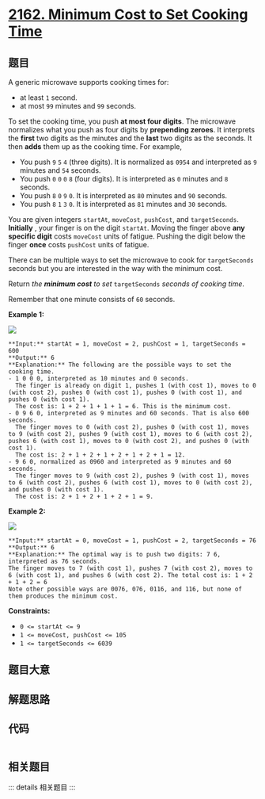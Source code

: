 # [2162. Minimum Cost to Set Cooking Time](https://leetcode.com/problems/minimum-cost-to-set-cooking-time)

## 题目

A generic microwave supports cooking times for:

  * at least `1` second.
  * at most `99` minutes and `99` seconds.

To set the cooking time, you push **at most four digits**. The microwave
normalizes what you push as four digits by **prepending zeroes**. It
interprets the **first** two digits as the minutes and the **last** two digits
as the seconds. It then **adds** them up as the cooking time. For example,

  * You push `9` `5` `4` (three digits). It is normalized as `0954` and interpreted as `9` minutes and `54` seconds.
  * You push `0` `0` `0` `8` (four digits). It is interpreted as `0` minutes and `8` seconds.
  * You push `8` `0` `9` `0`. It is interpreted as `80` minutes and `90` seconds.
  * You push `8` `1` `3` `0`. It is interpreted as `81` minutes and `30` seconds.

You are given integers `startAt`, `moveCost`, `pushCost`, and `targetSeconds`.
**Initially** , your finger is on the digit `startAt`. Moving the finger above
**any specific digit** costs `moveCost` units of fatigue. Pushing the digit
below the finger **once** costs `pushCost` units of fatigue.

There can be multiple ways to set the microwave to cook for `targetSeconds`
seconds but you are interested in the way with the minimum cost.

Return _the **minimum cost** to set_ `targetSeconds` _seconds of cooking
time_.

Remember that one minute consists of `60` seconds.



**Example 1:**

![](https://assets.leetcode.com/uploads/2021/12/30/1.png)

    
    
    **Input:** startAt = 1, moveCost = 2, pushCost = 1, targetSeconds = 600
    **Output:** 6
    **Explanation:** The following are the possible ways to set the cooking time.
    - 1 0 0 0, interpreted as 10 minutes and 0 seconds.
      The finger is already on digit 1, pushes 1 (with cost 1), moves to 0 (with cost 2), pushes 0 (with cost 1), pushes 0 (with cost 1), and pushes 0 (with cost 1).
      The cost is: 1 + 2 + 1 + 1 + 1 = 6. This is the minimum cost.
    - 0 9 6 0, interpreted as 9 minutes and 60 seconds. That is also 600 seconds.
      The finger moves to 0 (with cost 2), pushes 0 (with cost 1), moves to 9 (with cost 2), pushes 9 (with cost 1), moves to 6 (with cost 2), pushes 6 (with cost 1), moves to 0 (with cost 2), and pushes 0 (with cost 1).
      The cost is: 2 + 1 + 2 + 1 + 2 + 1 + 2 + 1 = 12.
    - 9 6 0, normalized as 0960 and interpreted as 9 minutes and 60 seconds.
      The finger moves to 9 (with cost 2), pushes 9 (with cost 1), moves to 6 (with cost 2), pushes 6 (with cost 1), moves to 0 (with cost 2), and pushes 0 (with cost 1).
      The cost is: 2 + 1 + 2 + 1 + 2 + 1 = 9.
    

**Example 2:**

![](https://assets.leetcode.com/uploads/2021/12/30/2.png)

    
    
    **Input:** startAt = 0, moveCost = 1, pushCost = 2, targetSeconds = 76
    **Output:** 6
    **Explanation:** The optimal way is to push two digits: 7 6, interpreted as 76 seconds.
    The finger moves to 7 (with cost 1), pushes 7 (with cost 2), moves to 6 (with cost 1), and pushes 6 (with cost 2). The total cost is: 1 + 2 + 1 + 2 = 6
    Note other possible ways are 0076, 076, 0116, and 116, but none of them produces the minimum cost.
    



**Constraints:**

  * `0 <= startAt <= 9`
  * `1 <= moveCost, pushCost <= 105`
  * `1 <= targetSeconds <= 6039`


## 题目大意

## 解题思路

## 代码

```javascript

```

## 相关题目

::: details 相关题目
:::
